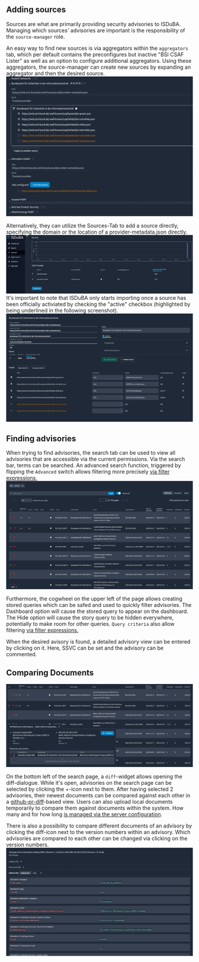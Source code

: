 <!--
 This file is Free Software under the Apache-2.0 License
 without warranty, see README.md and LICENSES/Apache-2.0.txt for details.

 SPDX-License-Identifier: Apache-2.0

 SPDX-FileCopyrightText: 2025 German Federal Office for Information Security (BSI) <https://www.bsi.bund.de>
 Software-Engineering: 2025 Intevation GmbH <https://intevation.de>
-->

## Adding sources

Sources are what are primarily providing security advisories to ISDuBA. Managing which sources' advisories are important is the responsibility of the `source-manager` role.

An easy way to find new sources is via aggregators within the `aggregators` tab, which per default contains the preconfigures but inactive "BSI CSAF Lister" as well as an option to configure additional aggregators. Using these aggregators, the source-manager can create new sources by expanding an aggregator and then the desired source.
![Aggregators](./images/ISDuBA_Aggregators.png)



Alternatively, they can utilize the Sources-Tab to add a source directly, specifying the domain or the location of a provider-metadata.json directly. 
![Sources](./images/ISDuBA_Sources.png)
It's important to note that ISDuBA only starts importing once a source has been officially activiated by checking the "active" checkbox (highlighted by being underlined in the following screenshot).
![Sources - Active](./images/ISDuBA_Active.png)



## Finding advisories

When trying to find advisories, the search tab can be used to view all advisories that are accessible via the current permissions. Via the search bar, terms can be searched. An advanced search function, triggered by flipping the `Advanced` switch allows filtering more precisely [via filter expressions.](./filter_expr.md)
![Search](./images/ISDuBA_Search.png)


Furthermore, the cogwheel on the upper left of the page allows creating stored queries which can be safed and used to quickly filter advisories. The Dashboard option will cause the stored query to appear on the dashboard. The Hide option will cause the story query to be hidden everywhere, potentially to make room for other queries. `Query criteria` also allow filtering [via filter expressions.](./filter_expr.md)


When the desired avisory is found, a detailed advisory view can be entered by clicking on it. Here, SSVC can be set and the advisory can be commented.

## Comparing Documents
![Diff](./images/ISDuBA_Compare.png)

On the bottom left of the search page, a `diff`-widget allows opening the diff-dialogue. While it's open, advisories on the search page can be selected by clicking the +-icon next to them. After having selected 2 advisories, their newest documents can be compared against each other in a [github-pr-diff](https://docs.github.com/en/pull-requests/collaborating-with-pull-requests/proposing-changes-to-your-work-with-pull-requests/about-comparing-branches-in-pull-requests)-based view. Users can also upload local documents temporarily to compare them against documents within the system. How many and for how long [is managed via the server configuration](https://github.com/ISDuBA/ISDuBA/blob/main/docs/isdubad-config.md#-section-temp_storage-temporary-document-storage).


There is also a possibility to compare different documents of an advisory by clicking the diff-icon next to the version numbers within an advisory. Which advisories are compared to each other can be changed via clicking on the version numbers.
![Gitesque Compare](./images/ISDuBA_Git_Compare.png)
